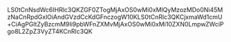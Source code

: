 LS0tCnNsdWc6IHRlc3QKZGF0ZTogMjAxOS0wMi0xMlQyMzozMDo0Ni45MzNaCnRpdGxlOiAndGVzdCcKdGFnczogW10KLS0tCnRlc3QKCjxmaWd1cmU+CiAgPGltZyBzcmM9Ii9pbWFnZXMvMjAxOS0wMi0xMi10ZXN0LmpwZWciPgo8L2ZpZ3VyZT4KCnRlc3QK